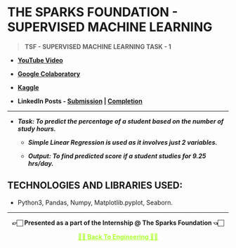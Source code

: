 # THE SPARKS FOUNDATION - SUPERVISED MACHINE LEARNING

 >**TSF - SUPERVISED MACHINE LEARNING TASK - 1**
 
 - **[YouTube Video](https://www.youtube.com/watch?v=qsO9GyGNWf0)**
 
 - **[Google Colaboratory](https://github.com/Amey-Thakur/TSF-SUPERVISED-MACHINE-LEARNING/blob/main/TSF_INTERNSHIP_TASK_1_SUPERVISED_LEARNING.ipynb)**
 
 - **[Kaggle](https://www.kaggle.com/ameythakur20/tsf-internship-task-1-supervised-learning)**
 
 - **LinkedIn Posts - [Submission](https://www.linkedin.com/posts/amey-thakur_connections-task1-thesparkfoundation-activity-6816761779583111168-jROt) | [Completion](https://www.linkedin.com/posts/amey-thakur_connections-gripjuly21-gripjuly2021-activity-6823906924413771776-9XIe)**

---

 - **_Task: To predict the percentage of a student based on the number of study hours._**

   - **_Simple Linear Regression is used as it involves just 2 variables._**

   - **_Output: To find predicted score if a student studies for 9.25 hrs/day._**

## TECHNOLOGIES AND LIBRARIES USED:
 
 - Python3, Pandas, Numpy, Matplotlib.pyplot, Seaborn.

---

<p align="center"> <b> 👉🏻 Presented as a part of the Internship @ The Sparks Foundation 👈🏻 <b> </p>
 
<p align="center"><a href='https://github.com/Amey-Thakur/COMPUTER-ENGINEERING', style='color: greenyellow;'> ✌🏻 Back To Engineering ✌🏻</p>
